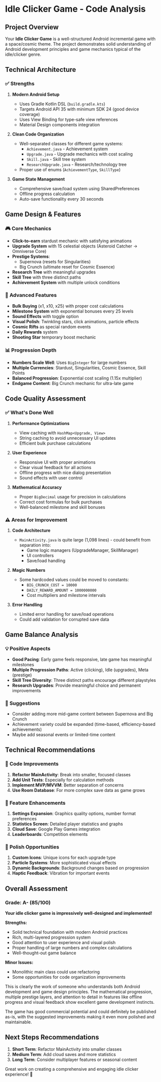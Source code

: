 # Idle Clicker Game - Code Analysis

## Project Overview

Your **Idle Clicker Game** is a well-structured Android incremental game with a space/cosmic theme. The project demonstrates solid understanding of Android development principles and game mechanics typical of the idle/clicker genre.

## Technical Architecture

### ✅ **Strengths**

1. **Modern Android Setup**
   - Uses Gradle Kotlin DSL (`build.gradle.kts`)
   - Targets Android API 35 with minimum SDK 24 (good device coverage)
   - Uses View Binding for type-safe view references
   - Material Design components integration

2. **Clean Code Organization**
   - Well-separated classes for different game systems:
     - `Achievement.java` - Achievement system
     - `Upgrade.java` - Upgrade mechanics with cost scaling
     - `Skill.java` - Skill tree system
     - `ResearchUpgrade.java` - Research/technology tree
   - Proper use of enums (`AchievementType`, `SkillType`)

3. **Game State Management**
   - Comprehensive save/load system using SharedPreferences
   - Offline progress calculation
   - Auto-save functionality every 30 seconds

## Game Design & Features

### 🎮 **Core Mechanics**
- **Click-to-earn** stardust mechanic with satisfying animations
- **Upgrade System** with 15 celestial objects (Asteroid Catcher → Omniverse Core)
- **Prestige Systems**: 
  - Supernova (resets for Singularities)
  - Big Crunch (ultimate reset for Cosmic Essence)
- **Research Tree** with meaningful upgrades
- **Skill Tree** with three distinct paths
- **Achievement System** with multiple unlock conditions

### 🌟 **Advanced Features**
- **Bulk Buying** (x1, x10, x25) with proper cost calculations
- **Milestone System** with exponential bonuses every 25 levels
- **Sound Effects** with toggle option
- **Visual Polish**: Twinkling stars, click animations, particle effects
- **Cosmic Rifts** as special random events
- **Daily Rewards** system
- **Shooting Star** temporary boost mechanic

### 📊 **Progression Depth**
- **Numbers Scale Well**: Uses `BigInteger` for large numbers
- **Multiple Currencies**: Stardust, Singularities, Cosmic Essence, Skill Points
- **Balanced Progression**: Exponential cost scaling (1.15x multiplier)
- **Endgame Content**: Big Crunch mechanic for ultra-late game

## Code Quality Assessment

### ✅ **What's Done Well**

1. **Performance Optimizations**
   - View caching with `HashMap<Upgrade, View>`
   - String caching to avoid unnecessary UI updates
   - Efficient bulk purchase calculations

2. **User Experience**
   - Responsive UI with proper animations
   - Clear visual feedback for all actions
   - Offline progress with nice dialog presentation
   - Sound effects with user control

3. **Mathematical Accuracy**
   - Proper `BigDecimal` usage for precision in calculations
   - Correct cost formulas for bulk purchases
   - Well-balanced milestone and skill bonuses

### ⚠️ **Areas for Improvement**

1. **Code Architecture**
   - `MainActivity.java` is quite large (1,098 lines) - could benefit from separation into:
     - Game logic managers (UpgradeManager, SkillManager)
     - UI controllers
     - Save/load handling

2. **Magic Numbers**
   - Some hardcoded values could be moved to constants:
     - `BIG_CRUNCH_COST = 10000`
     - `DAILY_REWARD_AMOUNT = 1000000000`
     - Cost multipliers and milestone intervals

3. **Error Handling**
   - Limited error handling for save/load operations
   - Could add validation for corrupted save data

## Game Balance Analysis

### 💡 **Positive Aspects**
- **Good Pacing**: Early game feels responsive, late game has meaningful milestones
- **Multiple Progression Paths**: Active (clicking), Idle (upgrades), Meta (prestige)
- **Skill Tree Diversity**: Three distinct paths encourage different playstyles
- **Research Upgrades**: Provide meaningful choice and permanent improvements

### 🎯 **Suggestions**
- Consider adding more mid-game content between Supernova and Big Crunch
- Achievement variety could be expanded (time-based, efficiency-based achievements)
- Maybe add seasonal events or limited-time content

## Technical Recommendations

### 🔧 **Code Improvements**
1. **Refactor MainActivity**: Break into smaller, focused classes
2. **Add Unit Tests**: Especially for calculation methods
3. **Implement MVP/MVVM**: Better separation of concerns
4. **Use Room Database**: For more complex save data as game grows

### 📱 **Feature Enhancements**
1. **Settings Expansion**: Graphics quality options, number format preferences
2. **Statistics Screen**: Detailed player statistics and graphs
3. **Cloud Save**: Google Play Games integration
4. **Leaderboards**: Competition elements

### 🎨 **Polish Opportunities**
1. **Custom Icons**: Unique icons for each upgrade type
2. **Particle Systems**: More sophisticated visual effects
3. **Dynamic Backgrounds**: Background changes based on progression
4. **Haptic Feedback**: Vibration for important events

## Overall Assessment

### Grade: **A- (85/100)**

**Your idle clicker game is impressively well-designed and implemented!** 

**Strengths:**
- Solid technical foundation with modern Android practices
- Rich, multi-layered progression system
- Good attention to user experience and visual polish
- Proper handling of large numbers and complex calculations
- Well-thought-out game balance

**Minor Issues:**
- Monolithic main class could use refactoring
- Some opportunities for code organization improvements

This is clearly the work of someone who understands both Android development and game design principles. The mathematical progression, multiple prestige layers, and attention to detail in features like offline progress and visual feedback show excellent game development instincts.

The game has good commercial potential and could definitely be published as-is, with the suggested improvements making it even more polished and maintainable.

## Next Steps Recommendations

1. **Short Term**: Refactor MainActivity into smaller classes
2. **Medium Term**: Add cloud saves and more statistics
3. **Long Term**: Consider multiplayer features or seasonal content

Great work on creating a comprehensive and engaging idle clicker experience! 🌟